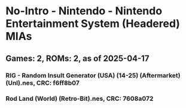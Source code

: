 # No-Intro - Nintendo - Nintendo Entertainment System (Headered) MIAs
## Games: 2, ROMs: 2, as of 2025-04-17

### RIG - Random Insult Generator (USA) (14-25) (Aftermarket) (Unl).nes, CRC: f6ff8b07
### Rod Land (World) (Retro-Bit).nes, CRC: 7608a072
